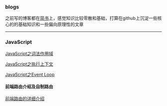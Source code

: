 ### blogs
之前写的博客都在[简书](https://www.jianshu.com/u/46be9e6b1e89)上，感觉知识比较零散和基础，打算在github上沉淀一些核心的的基础知识和一些偏向原理性的文章

---

### JavaScript
[JavaScript之词法作用域](https://github.com/joinmouse/Blog/issues/2)

[JavaScript之执行上下文](https://github.com/joinmouse/Blog/issues/3)

[JavaScript之Event Loop](https://github.com/joinmouse/Blog/issues/5)



#### 前端路由介绍及自制路由
[前端路由的详细介绍](https://github.com/joinmouse/Blog/issues/4)

